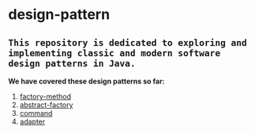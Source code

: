 # design-pattern
`This repository is dedicated to exploring and implementing classic and modern software design patterns in Java.
`
---
**We have covered these design patterns so far:**
1. [factory-method](https://github.com/AmirRahmany/design-pattern/tree/master/factory-method)
2. [abstract-factory](https://github.com/AmirRahmany/design-pattern/tree/master/abstract-factory)
3. [command](https://github.com/AmirRahmany/design-pattern/tree/master/command)
4. [adapter](https://github.com/AmirRahmany/design-pattern/tree/master/adapter)


